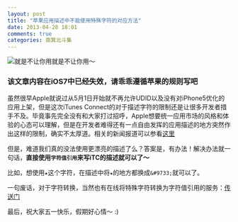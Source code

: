 ```yaml
---
layout: post
title: "苹果应用描述中不能使用特殊字符的对应方法"
date: 2013-04-28 18:01
comments: true
categories: 南箕北斗集
---
```


![就是不让你用就是不让你用～](http://img.onevcat.com/2013/itc-special-character.png)

### 该文章内容在iOS7中已经失效，请乖乖遵循苹果的规则写吧

虽然很早Apple就说过从5月1日开始就不再允许UDID以及没有对iPhone5优化的应用上架，但是这次iTunes Connect的对于描述字符的限制还是让很多开发者措手不及。毕竟事先完全没有和大家打过招呼，Apple想要统一应用市场的风格和体验的心态可以理解，但是在开发者难得还有一点自由发挥的应用描述的地方突然作出这样的限制，确实不太厚道。相关的新闻报道可以参看[这里](http://www.cnbeta.com/articles/234799.htm)

但是，难道我们真的没法使用更漂亮的描述了么？答案是，有办法！解决办法就一句话，**直接使用`字符值引用`来写iTC的描述就可以了～**

比如，想使用`★`这个字符，在描述中将`★`的地方都换成`&#9733;`就可以了。

一句废话，对于字符转换，当然也有在线将特殊字符转换为字符值引用的服务：[传送门](http://yasu.asuka.net/orkut/conv.html)

最后，祝大家五一快乐，假期好心情～ :)